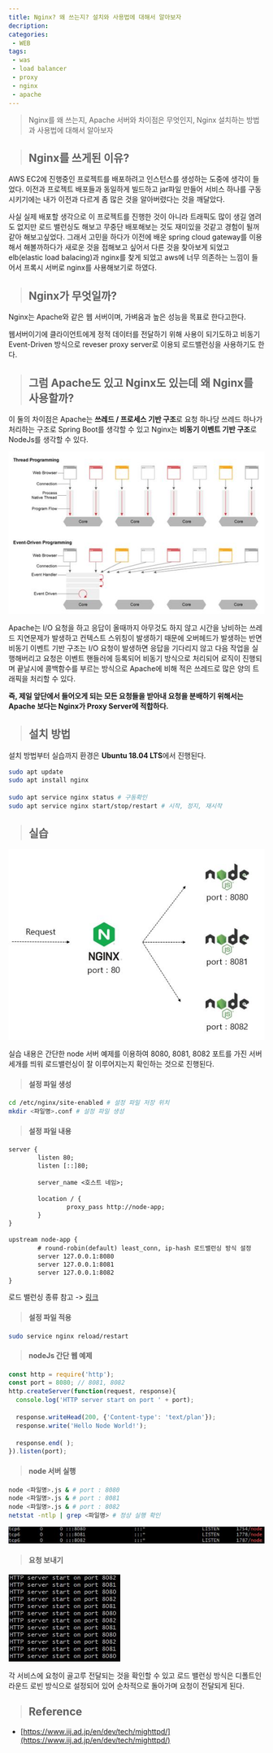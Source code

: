 ```yaml
---
title: Nginx? 왜 쓰는지? 설치와 사용법에 대해서 알아보자
decription:
categories:
 - WEB
tags:
 - was
 - load balancer
 - proxy
 - nginx
 - apache
---
```


> Nginx를 왜 쓰는지, Apache 서버와 차이점은 무엇인지, Nginx 설치하는 방법과 사용법에 대해서 알아보자

> ## Nginx를 쓰게된 이유?

AWS EC2에 진행중인 프로젝트를 배포하려고 인스턴스를 생성하는 도중에 생각이 들었다. 이전과 프로젝트 배포들과 동일하게 빌드하고 jar파일 만들어 서비스 하나를 구동시키기에는 내가 이전과 다르게 좀 많은 것을 알아버렸다는 것을 깨달았다.

사실 실제 배포할 생각으로 이 프로젝트를 진행한 것이 아니라 트래픽도 많이 생길 염려도 없지만 로드 밸런싱도 해보고 무중단 배포해보는 것도 재미있을 것같고 경험이 될꺼 같아 해보고싶었다. 그래서 고민을 하다가 이전에 배운 spring cloud gateway를 이용해서 해볼까하다가 새로운 것을 접해보고 싶어서 다른 것을 찾아보게 되었고 elb(elastic load balacing)과 nginx를 찾게 되었고 aws에 너무 의존하는 느낌이 들어서 프록시 서버로 nginx를 사용해보기로 하였다.

> ## Nginx가 무엇일까?

Nginx는 Apache와 같은 웹 서버이며, 가벼움과 높은 성능을 목표로 한다고한다.

웹서버이기에 클라이언트에게 정적 데이터를 전달하기 위해 사용이 되기도하고 비동기 Event-Driven 방식으로 reveser proxy server로 이용되 로드밸런싱을 사용하기도 한다.

> ## 그럼 Apache도 있고 Nginx도 있는데 왜 Nginx를 사용할까?

이 둘의 차이점은 Apache는 **쓰레드 / 프로세스 기반 구조**로 요청 하나당 쓰레드 하나가 처리하는 구조로 Spring Boot를 생각할 수 있고 Nginx는 **비동기 이벤트 기반 구조**로 NodeJs를 생각할 수 있다.

![threadeventdriven](/assets/threadeventdriven.JPG)

Apache는 I/O 요청을 하고 응답이 올때까지 아무것도 하지 않고 시간을 낭비하는 쓰레드 지연문제가 발생하고 컨텍스트 스위칭이 발생하기 때문에 오버헤드가 발생하는 반면 비동기 이벤트 기반 구조는 I/O 요청이 발생하면 응답을 기다리지 않고 다음 작업을 실행해버리고 요청은 이벤트 핸들러에 등록되어 비동기 방식으로 처리되어 로직이 진행되며 끝날시에 콜백함수를 부르는 방식으로 Apache에 비해 적은 쓰레드로 많은 양의 트래픽을 처리할 수 있다.

**즉, 제일 앞단에서 들어오게 되는 모든 요청들을 받아내 요청을 분배하기 위해서는 Apache 보다는 Nginx가 Proxy Server에 적합하다.**

> ## 설치 방법

설치 방법부터 실습까지 환경은 **Ubuntu 18.04 LTS**에서 진행된다.

``` bash
sudo apt update
sudo apt install nginx

sudo apt service nginx status # 구동확인
sudo apt service nginx start/stop/restart # 시작, 정지, 재시작
```

> ## 실습

![nginxarchitecture](/assets/nginxarchitecture.JPG)

실습 내용은 간단한 node 서버 예제를 이용하여 8080, 8081, 8082 포트를 가진 서버 세개를 띄워 로드밸런싱이 잘 이루어지는지 확인하는 것으로 진행된다.

> #### 설정 파일 생성

``` bash
cd /etc/nginx/site-enabled # 설정 파일 저장 위치
mkdir <파일명>.conf # 설정 파일 생성
```

> #### 설정 파일 내용

``` nginx
server {
        listen 80;
        listen [::]80;

        server_name <호스트 네임>;

        location / {
                proxy_pass http://node-app;
        }
}

upstream node-app {
        # round-robin(default) least_conn, ip-hash 로드밸런싱 방식 설정
        server 127.0.0.1:8080
        server 127.0.0.1:8081
        server 127.0.0.1:8082
}
```

로드 밸런싱 종류 참고 -> [링크](https://docs.nginx.com/nginx/admin-guide/load-balancer/http-load-balancer/)

> #### 설정 파일 적용

``` bash
sudo service nginx reload/restart
```

> #### nodeJs 간단 웹 예제

``` js
const http = require('http');
const port = 8080; // 8081, 8082
http.createServer(function(request, response){
  console.log('HTTP server start on port ' + port);

  response.writeHead(200, {'Content-type': 'text/plan'});
  response.write('Hello Node World!');

  response.end( );
}).listen(port);
```

> #### node 서버 실행

``` bash
node <파일명>.js & # port : 8080
node <파일명>.js & # port : 8081
node <파일명>.js & # port : 8082
netstat -ntlp | grep <파일명> # 정상 실행 확인
```

![nodePort3](/assets/nodePort3.JPG)

> #### 요청 보내기

![nginxloadbalance](/assets/nginxloadbalance.JPG)

각 서비스에 요청이 골고루 전달되는 것을 확인할 수 있고 로드 밸런싱 방식은 디폴트인 라운드 로빈 방식으로 설정되어 있어 순차적으로 돌아가며 요청이 전달되게 된다.

> ## Reference

- [https://www.iij.ad.jp/en/dev/tech/mighttpd/](https://www.iij.ad.jp/en/dev/tech/mighttpd/)
